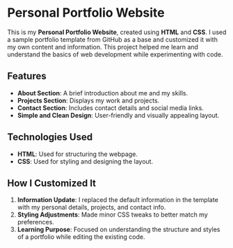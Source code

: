 # Personal Portfolio Website  

This is my **Personal Portfolio Website**, created using **HTML** and **CSS**. I used a sample portfolio template from GitHub as a base and customized 
it with my own content and information. This project helped me learn and understand the basics of web development while experimenting with code.  

## Features 
- **About Section**: A brief introduction about me and my skills.  
- **Projects Section**: Displays my work and projects.  
- **Contact Section**: Includes contact details and social media links.  
- **Simple and Clean Design**: User-friendly and visually appealing layout.  

## Technologies Used  
- **HTML**: Used for structuring the webpage.  
- **CSS**: Used for styling and designing the layout.  

## How I Customized It  
1. **Information Update**: I replaced the default information in the template with my personal details, projects, and contact info.  
2. **Styling Adjustments**: Made minor CSS tweaks to better match my preferences.  
3. **Learning Purpose**: Focused on understanding the structure and styles of a portfolio while editing the existing code.  
